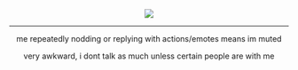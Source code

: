 <div align="center">
	<img src="https://github.com/SYMPATHETICDAY/sympatheticday/assets/170843488/bf4b5011-7550-4317-bb5b-1841738da5ad)">
</div>

---

<p align="center">
  me repeatedly nodding or replying with actions/emotes means im muted

<p align="center">
  very awkward, i dont talk as much unless certain people are with me
